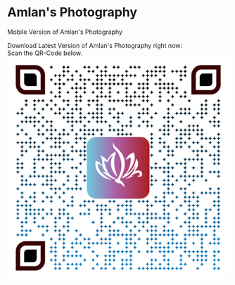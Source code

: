 # Amlan's Photography

Mobile Version of Amlan's Photography

Download Latest Version of Amlan's Photography right now:<br>
Scan the QR-Code below.
![Download Now](https://github.com/yoursamlan/m.photo/blob/master/info/qr-code.png?raw=true)
